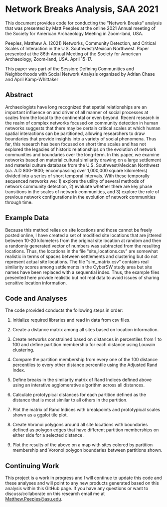 # Network Breaks Analysis, SAA 2021

This document provides code for conducting the "Network Breaks" analysis that was presented by Matt Peeples at the online 2021 Annual meeting of the Society for American Archaeology Meeting in Zoom-land, USA.

Peeples, Matthew A. (2021) Networks, Community Detection, and Critical Scales of Interaction in the U.S. Southwest/Mexican Northwest. Paper presented at the 86th Annual Meeting of the Society for American Archaeology, Zoom-land, USA. April 15-17.

This paper was part of the Session: Defining Communities and Neighborhoods with Social Network Analysis organized by Adrian Chase and April Kamp-Whittaker

## Abstract

Archaeologists have long recognized that spatial relationships are an important influence on and driver of all manner of social processes at scales from the local to the continental or even beyond. Recent research in the realm of complex networks focused on community detection in human networks suggests that there may be certain critical scales at which human spatial interactions can be partitioned, allowing researchers to draw boundaries that provide insights into a variety of social phenomena. Thus far, this research has been focused on short time scales and has not explored the legacies of historic relationships on the evolution of network communities and boundaries over the long-term. In this paper, we examine networks based on material cultural similarity drawing on a large settlement and material culture database from the U.S. Southwest/Mexican Northwest (ca. A.D 800-1800; encompassing over 1,000,000 square kilometers) divided into a series of short temporal intervals. With these temporally sequenced networks we: 1) explore the utility of several methods of network community detection, 2) evaluate whether there are key phase transitions in the scales of network communities, and 3) explore the role of previous network configurations in the evolution of network communities through time. 


## Example Data

Because this method relies on site locations and those cannot be freely posted online, I have created a set of modified site locations that are jittered between 10-20 kilometers from the original site location at random and then a randomly generated vector of numbers was subtracted from the resulitng locations. Thus, the locations in the file "site_locations.csv" are somewhat realistic in terms of spaces between settlements and clustering but do not represent actual site locations. The file "sim_matrix.csv" contains real similarity scores among settlements in the CyberSW study area but site names have been replaced with a sequential index. Thus, the example files presented here provide realistic but not real data to avoid issues of sharing sensitive location information.

## Code and Analyses

The code provided conducts the following steps in order:

1) Initialize required libraries and read in data from csv files.

2) Create a distance matrix among all sites based on location information.

3) Create networks constrained based on distances in percentiles from 1 to 100 and define partition membership for each distance using Louvain clustering. 

4) Compare the partition membership from every one of the 100 distance percentiles to every other distance percentile using the Adjusted Rand Index. 

5) Define breaks in the similarity matrix of Rand Indices defined above using an interative agglomerative algorithm across all distances.

6) Calculate prototypical distances for each partition defined as the distance that is most similar to all others in the partition.

7) Plot the matrix of Rand Indices with breakpoints and prototypical scales shown as a ggplot tile plot.

8) Create Voronoi polygons around all site locations with boundaries defined as polygon edges that have different partition memberships on either side for a selected distance.

9) Plot the results of the above on a map with sites colored by partition membership and Voronoi polygon boundaries between partitions shown.

## Continuing Work

This project is a work in progress and I will continue to update this code and these analyses and will point to any new products generated based on this analysis within this GitHub page. If you have any questions or want to discuss/collaborate on this research email me at Matthew.Peeples@asu.edu.


